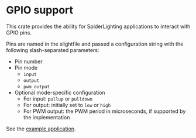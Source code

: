 # GPIO support

This crate provides the ability for SpiderLighting applications to interact with GPIO pins.

Pins are named in the slightfile and passed a configuration string with the following slash-separated parameters:

- Pin number
- Pin mode
  - `input`
  - `output`
  - `pwm_output`
- Optional mode-specific configuration
  - For input: `pullup` or `pulldown`
  - For output: initially set to `low` or `high`
  - For PWM output: the PWM period in microseconds, if supported by the implementation

See the [example application](../../examples/gpio-demo/).
